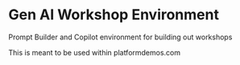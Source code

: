 # Gen AI Workshop Environment

Prompt Builder and Copilot environment for building out workshops

This is meant to be used within platformdemos.com
